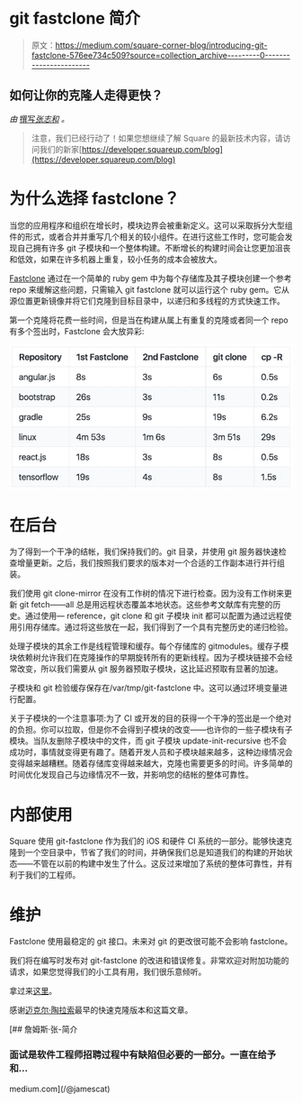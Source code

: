 # git fastclone 简介

> 原文：<https://medium.com/square-corner-blog/introducing-git-fastclone-576ee734c509?source=collection_archive---------0----------------------->

## 如何让你的克隆人走得更快？

*由* [撰写*张志和*](https://medium.com/u/c10a005a830c?source=post_page-----576ee734c509--------------------------------) *。*

> 注意，我们已经行动了！如果您想继续了解 Square 的最新技术内容，请访问我们的新家[https://developer.squareup.com/blog](https://developer.squareup.com/blog)

# 为什么选择 fastclone？

当您的应用程序和组织在增长时，模块边界会被重新定义。这可以采取拆分大型组件的形式，或者合并并重写几个相关的较小组件。在进行这些工作时，您可能会发现自己拥有许多 git 子模块和一个整体构建。不断增长的构建时间会让您更加沮丧和低效，如果在许多机器上重复，较小任务的成本会被放大。

[Fastclone](https://github.com/square/git-fastclone) 通过在一个简单的 ruby gem 中为每个存储库及其子模块创建一个参考 repo 来缓解这些问题，只需输入 git fastclone 就可以运行这个 ruby gem。它从源位置更新镜像并将它们克隆到目标目录中，以递归和多线程的方式快速工作。

第一个克隆将花费一些时间，但是当在构建从属上有重复的克隆或者同一个 repo 有多个签出时，Fastclone 会大放异彩:

![](img/46342e9e65a4c5fdff5948ddcc4036fb.png)

# 在后台

为了得到一个干净的结帐，我们保持我们的。git 目录，并使用 git 服务器快速检查增量更新。之后，我们按照我们要求的版本对一个合适的工作副本进行并行组装。

我们使用 git clone-mirror 在没有工作树的情况下进行检查。因为没有工作树来更新 git fetch——all 总是用远程状态覆盖本地状态。这些参考文献库有完整的历史。通过使用— reference，git clone 和 git 子模块 init 都可以配置为通过远程使用引用存储库。通过将这些放在一起，我们得到了一个具有完整历史的递归检验。

处理子模块的其余工作是线程管理和缓存。每个存储库的 gitmodules。缓存子模块依赖树允许我们在克隆操作的早期旋转所有的更新线程。因为子模块链接不会经常改变，所以我们需要从 git 服务器预取子模块，这比延迟预取有显著的加速。

子模块和 git 检验缓存保存在/var/tmp/git-fastclone 中。这可以通过环境变量进行配置。

关于子模块的一个注意事项:为了 CI 或开发的目的获得一个干净的签出是一个绝对的负担。你可以拉取，但是你不会得到子模块的改变——也许你的一些子模块有子模块。当队友删除子模块中的文件，而 git 子模块 update-init-recursive 也不会成功时，事情就变得更有趣了。随着开发人员和子模块越来越多，这种边缘情况会变得越来越糟糕。随着存储库变得越来越大，克隆也需要更多的时间。许多简单的时间优化发现自己与边缘情况不一致，并影响您的结帐的整体可靠性。

# 内部使用

Square 使用 git-fastclone 作为我们的 iOS 和硬件 CI 系统的一部分。能够快速克隆到一个空目录中，节省了我们的时间，并确保我们总是知道我们的构建的开始状态——不管在以前的构建中发生了什么。这反过来增加了系统的整体可靠性，并有利于我们的工程师。

# 维护

Fastclone 使用最稳定的 git 接口。未来对 git 的更改很可能不会影响 fastclone。

我们将在编写时发布对 git-fastclone 的改进和错误修复。非常欢迎对附加功能的请求，如果您觉得我们的小工具有用，我们很乐意倾听。

拿过来[这里](https://github.com/square/git-fastclone)。

感谢[迈克尔·陶拉索](https://www.linkedin.com/in/mtauraso)最早的快速克隆版本和这篇文章。

[](/@jamescat) [## 詹姆斯·张-简介

### 面试是软件工程师招聘过程中有缺陷但必要的一部分。一直在给予和…

medium.com](/@jamescat)
